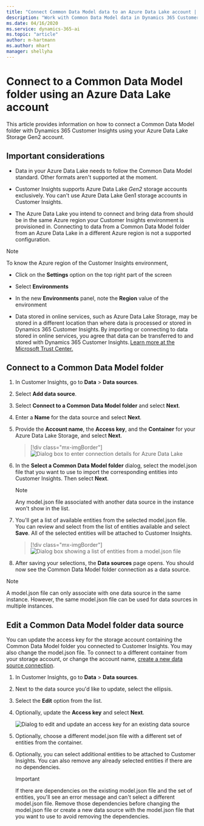 ```yaml
---
title: "Connect Common Data Model data to an Azure Data Lake account | Microsoft Docs"
description: "Work with Common Data Model data in Dynamics 365 Customer Insights using Azure Data Lake Storage."
ms.date: 04/16/2020
ms.service: dynamics-365-ai
ms.topic: "article"
author: m-hartmann
ms.author: mhart
manager: shellyha
---
```


# Connect to a Common Data Model folder using an Azure Data Lake account

This article provides information on how to connect a Common Data Model folder with Dynamics 365 Customer Insights using your Azure Data Lake Storage Gen2 account.

## Important considerations

- Data in your Azure Data Lake needs to follow the Common Data Model standard. Other formats aren't supported at the moment.

- Customer Insights supports Azure Data Lake *Gen2* storage accounts exclusively. You can't use Azure Data Lake Gen1 storage accounts in Customer Insights.

- The Azure Data Lake you intend to connect and bring data from should be in the same Azure region your Customer Insights environment is provisioned in. Connecting to data from a Common Data Model folder from an Azure Data Lake in a different Azure region is not a supported configuration. 

> [!NOTE]
> To know the Azure region of the Customer Insights environment, 
   - Click on the **Settings** option on the top right part of the screen
   - Select **Environments**
   - In the new **Environments** panel, note the **Region** value of the environment

- Data stored in online services, such as Azure Data Lake Storage, may be stored in a different location than where data is processed or stored in Dynamics 365 Customer Insights. By importing or connecting to data stored in online services, you agree that data can be transferred to and stored with Dynamics 365 Customer Insights. [Learn more at the Microsoft Trust Center.](https://www.microsoft.com/trust-center)

## Connect to a Common Data Model folder

1. In Customer Insights, go to **Data** > **Data sources**.

2. Select **Add data source**.

3. Select **Connect to a Common Data Model folder** and select **Next**.

4. Enter a **Name** for the data source and select **Next**.

5. Provide the **Account name**, the **Access key**, and the **Container** for your Azure Data Lake Storage, and select **Next**.
   > [!div class="mx-imgBorder"]
   > ![Dialog box to enter connection details for Azure Data Lake](media/enter-storage-details.png)

6. In the **Select a Common Data Model folder** dialog, select the model.json file that you want to use to import the corresponding entities into Customer Insights. Then select **Next**.
   > [!NOTE]
   > Any model.json file associated with another data source in the instance won't show in the list.

7. You'll get a list of available entities from the selected model.json file. You can review and select from the list of entities available and select **Save**. All of the selected entities will be attached to Customer Insights.
   > [!div class="mx-imgBorder"]
   > ![Dialog box showing a list of entities from a model.json file](media/review-entities.png)

8. After saving your selections, the **Data sources** page opens. You should now see the Common Data Model folder connection as a data source.

> [!NOTE]
> A model.json file can only associate with one data source in the same instance. However, the same model.json file can be used for data sources in multiple instances.

## Edit a Common Data Model folder data source

You can update the access key for the storage account containing the Common Data Model folder you connected to Customer Insights. You may also change the model.json file. To connect to a different container from your storage account, or change the account name, [create a new data source connection](#connect-to-a-common-data-model-folder).

1. In Customer Insights, go to **Data** > **Data sources**.

2. Next to the data source you'd like to update, select the ellipsis.

3. Select the **Edit** option from the list.

4. Optionally, update the **Access key** and select **Next**.

   ![Dialog to edit and update an access key for an existing data source](media/edit-access-key.png)

5. Optionally, choose a different model.json file with a different set of entities from the container.

6. Optionally, you can select additional entities to be attached to Customer Insights. You can also remove any already selected entities if there are no dependencies.

   > [!IMPORTANT]
   > If there are dependencies on the existing model.json file and the set of entities, you'll see an error message and can't select a different model.json file. Remove those dependencies before changing the model.json file or create a new data source with the model.json file that you want to use to avoid removing the dependencies.
